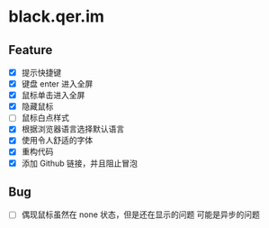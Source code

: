 # black.qer.im
 
## Feature

- [x] 提示快捷键
- [x] 键盘 enter 进入全屏
- [x] 鼠标单击进入全屏
- [x] 隐藏鼠标
- [ ] 鼠标白点样式
- [x] 根据浏览器语言选择默认语言
- [x] 使用令人舒适的字体
- [x] 重构代码
- [x] 添加 Github 链接，并且阻止冒泡

## Bug

- [ ] 偶现鼠标虽然在 none 状态，但是还在显示的问题 可能是异步的问题
